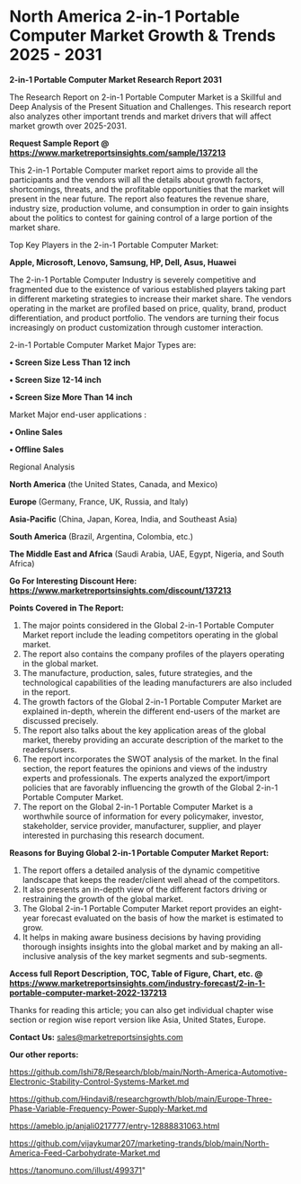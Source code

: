  # North America 2-in-1 Portable Computer Market Growth & Trends 2025 - 2031

<strong>2-in-1 Portable Computer Market Research Report 2031</strong>

The Research Report on 2-in-1 Portable Computer Market is a Skillful and Deep Analysis of the Present Situation and Challenges. This research report also analyzes other important trends and market drivers that will affect market growth over 2025-2031.

<strong>Request Sample Report @ <a href=https://www.marketreportsinsights.com/sample/137213>https://www.marketreportsinsights.com/sample/137213</a></strong>

This 2-in-1 Portable Computer market report aims to provide all the participants and the vendors will all the details about growth factors, shortcomings, threats, and the profitable opportunities that the market will present in the near future. The report also features the revenue share, industry size, production volume, and consumption in order to gain insights about the politics to contest for gaining control of a large portion of the market share.

Top Key Players in the 2-in-1 Portable Computer Market:

<strong>Apple, Microsoft, Lenovo, Samsung, HP, Dell, Asus, Huawei</strong>

The 2-in-1 Portable Computer Industry is severely competitive and fragmented due to the existence of various established players taking part in different marketing strategies to increase their market share. The vendors operating in the market are profiled based on price, quality, brand, product differentiation, and product portfolio. The vendors are turning their focus increasingly on product customization through customer interaction.

2-in-1 Portable Computer Market Major Types are:

<strong>• Screen Size Less Than 12 inch

• Screen Size 12-14 inch

• Screen Size More Than 14 inch</strong>

Market Major end-user applications :

<strong>• Online Sales

• Offline Sales</strong>

Regional Analysis

</u><strong><b>North America</b></strong> (the United States, Canada, and Mexico)

<strong><b>Europe </b></strong>(Germany, France, UK, Russia, and Italy)

<strong><b>Asia-Pacific</b></strong> (China, Japan, Korea, India, and Southeast Asia)

<strong><b>South America</b></strong> (Brazil, Argentina, Colombia, etc.)

<strong><b>The Middle East and Africa</b></strong> (Saudi Arabia, UAE, Egypt, Nigeria, and South Africa)

<strong>Go For Interesting Discount Here: <a href=https://www.marketreportsinsights.com/discount/137213>https://www.marketreportsinsights.com/discount/137213</a></strong>

<strong>Points Covered in The Report:</strong>
<ol>
  <li>The major points considered in the Global 2-in-1 Portable Computer Market report include the leading competitors operating in the global market.</li>
  <li>The report also contains the company profiles of the players operating in the global market.</li>
  <li>The manufacture, production, sales, future strategies, and the technological capabilities of the leading manufacturers are also included in the report.</li>
  <li>The growth factors of the Global 2-in-1 Portable Computer Market are explained in-depth, wherein the different end-users of the market are discussed precisely.</li>
  <li>The report also talks about the key application areas of the global market, thereby providing an accurate description of the market to the readers/users.</li>
  <li>The report incorporates the SWOT analysis of the market. In the final section, the report features the opinions and views of the industry experts and professionals. The experts analyzed the export/import policies that are favorably influencing the growth of the Global 2-in-1 Portable Computer Market.</li>
  <li>The report on the Global 2-in-1 Portable Computer Market is a worthwhile source of information for every policymaker, investor, stakeholder, service provider, manufacturer, supplier, and player interested in purchasing this research document.</li>
</ol>
<strong>Reasons for Buying Global 2-in-1 Portable Computer Market Report:</strong>

<ol>
  <li>The report offers a detailed analysis of the dynamic competitive landscape that keeps the reader/client well ahead of the competitors.</li>
  <li>It also presents an in-depth view of the different factors driving or restraining the growth of the global market.</li>
  <li>The Global 2-in-1 Portable Computer Market report provides an eight-year forecast evaluated on the basis of how the market is estimated to grow.</li>
  <li>It helps in making aware business decisions by having providing thorough insights insights into the global market and by making an all-inclusive analysis of the key market segments and sub-segments.</li>
</ol>
<strong>Access full Report Description, TOC, Table of Figure, Chart, etc. @ <a href=https://www.marketreportsinsights.com/industry-forecast/2-in-1-portable-computer-market-2022-137213>https://www.marketreportsinsights.com/industry-forecast/2-in-1-portable-computer-market-2022-137213</a></strong>


Thanks for reading this article; you can also get individual chapter wise section or region wise report version like Asia, United States, Europe.

<strong>Contact Us:</strong>
sales@marketreportsinsights.com

<strong>Our other reports:</strong>

<a href=https://github.com/Ishi78/Research/blob/main/North-America-Automotive-Electronic-Stability-Control-Systems-Market.md>https://github.com/Ishi78/Research/blob/main/North-America-Automotive-Electronic-Stability-Control-Systems-Market.md</a>

<a href=https://github.com/Hindavi8/researchgrowth/blob/main/Europe-Three-Phase-Variable-Frequency-Power-Supply-Market.md>https://github.com/Hindavi8/researchgrowth/blob/main/Europe-Three-Phase-Variable-Frequency-Power-Supply-Market.md</a>

<a href=https://ameblo.jp/anjali0217777/entry-12888831063.html>https://ameblo.jp/anjali0217777/entry-12888831063.html</a>

<a href=https://github.com/vijaykumar207/marketing-trands/blob/main/North-America-Feed-Carbohydrate-Market.md>https://github.com/vijaykumar207/marketing-trands/blob/main/North-America-Feed-Carbohydrate-Market.md</a>

<a href=https://tanomuno.com/illust/499371>https://tanomuno.com/illust/499371</a>"
